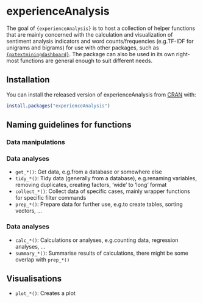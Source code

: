 
<!-- README.md is generated from README.Rmd. Please edit that file -->

# experienceAnalysis

<!-- badges: start -->
<!-- badges: end -->

The goal of `{experienceAnalysis}` is to host a collection of helper
functions that are mainly concerned with the calculation and
visualization of sentiment analysis indicators and word
counts/frequencies (e.g.TF-IDF for unigrams and bigrams) for use with
other packages, such as
[`{pxtextminingdashboard}`](https://github.com/CDU-data-science-team/pxtextminingdashboard).
The package can also be used in its own right- most functions are
general enough to suit different needs.

## Installation

You can install the released version of experienceAnalysis from
[CRAN](https://CRAN.R-project.org) with:

``` r
install.packages("experienceAnalysis")
```

## Naming guidelines for functions

### Data manipulations

### Data analyses

-   `get_*()`: Get data, e.g.from a database or somewhere else
-   `tidy_*()`: Tidy data (generally from a database), e.g.renaming
    variables, removing duplicates, creating factors, ‘wide’ to ‘long’
    format
-   `collect_*()`: Collect data of specific cases, mainly wrapper
    functions for specific filter commands
-   `prep_*()`: Prepare data for further use, e.g.to create tables,
    sorting vectors, …

### Data analyses

-   `calc_*()`: Calculations or analyses, e.g.counting data, regression
    analyses, …
-   `summary_*()`: Summarise results of calculations, there might be
    some overlap with `prep_*()`

## Visualisations

-   `plot_*()`: Creates a plot
